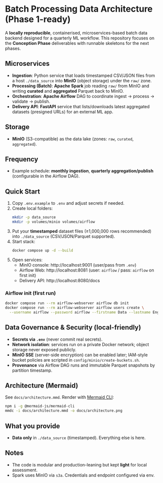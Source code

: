 
# Batch Processing Data Architecture (Phase 1-ready)

A **locally reproducible**, containerised, microservices-based batch data backend designed for a quarterly ML workflow.
This repository focuses on the **Conception Phase** deliverables with runnable skeletons for the next phases.

## Microservices
- **Ingestion**: Python service that loads timestamped CSV/JSON files from a host `./data_source` into **MinIO** (object storage) under the `raw/` zone.
- **Processing (Batch)**: **Apache Spark** job reading `raw/` from MinIO and writing **curated** and **aggregated** Parquet back to MinIO.
- **Orchestration**: **Apache Airflow** DAG to coordinate ingest → process → validate → publish.
- **Delivery API**: **FastAPI** service that lists/downloads latest aggregated datasets (presigned URLs) for an external ML app.

## Storage
- **MinIO** (S3-compatible) as the data lake (zones: `raw`, `curated`, `aggregated`).

## Frequency
- Example schedule: **monthly ingestion**, **quarterly aggregation/publish** (configurable in the Airflow DAG).

## Quick Start
1. Copy `.env.example` to `.env` and adjust secrets if needed.
2. Create local folders:
   ```bash
   mkdir -p data_source
   mkdir -p volumes/minio volumes/airflow
   ```
3. Put your **timestamped** dataset files (≥1,000,000 rows recommended) into `./data_source` (CSV/JSON/Parquet supported).
4. Start stack:
   ```bash
   docker compose up -d --build
   ```
5. Open services:
   - MinIO console: http://localhost:9001  (user/pass from `.env`)
   - Airflow Web:    http://localhost:8081  (user: `airflow` / pass: `airflow` on first init)
   - Delivery API:   http://localhost:8080/docs

### Airflow init (first run)
```bash
docker compose run --rm airflow-webserver airflow db init
docker compose run --rm airflow-webserver airflow users create \
  --username airflow --password airflow --firstname Data --lastname Engineer --role Admin --email you@example.com
```

## Data Governance & Security (local-friendly)
- **Secrets via `.env`** (never commit real secrets).
- **Network isolation**: services run on a private Docker network; object storage never exposed publicly.
- **MinIO SSE** (server-side encryption) can be enabled later; IAM-style bucket policies are scripted in `config/minio/create-buckets.sh`.
- **Provenance** via Airflow DAG runs and immutable Parquet snapshots by partition timestamp.

## Architecture (Mermaid)
See `docs/architecture.mmd`. Render with [Mermaid CLI](https://github.com/mermaid-js/mermaid-cli):
```bash
npm i -g @mermaid-js/mermaid-cli
mmdc -i docs/architecture.mmd -o docs/architecture.png
```

## What you provide
- **Data only** in `./data_source` (timestamped). Everything else is here.

## Notes
- The code is modular and production-leaning but kept **light** for local assessment.
- Spark uses MinIO via `s3a`. Credentials and endpoint configured via env.
